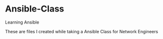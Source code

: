 # Ansible-Class
Learning Ansible

These are files I created while taking a Ansible Class for Network Engineers
